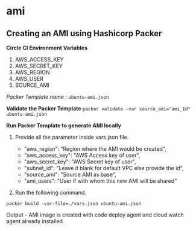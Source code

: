 # ami

## Creating an AMI using Hashicorp Packer

**Circle CI Environment Variables**

1. AWS_ACCESS_KEY
2. AWS_SECRET_KEY
3. AWS_REGION
4. AWS_USER
5. SOURCE_AMI

_Packer Template name_ : `ubuntu-ami.json`

**Validate the Packer Template**
`packer validate -var source_ami="ami_Id" ubuntu-ami.json`


**Run Packer Template to generate AMI locally**

1. Provide all the parameter inside vars.json file.
    -   "aws_region": "Region where the AMI would be created",
    -   "aws_access_key": "AWS Access key of user",
    -   "aws_secret_key": "AWS Secret key of user",
    -   "subnet_id": "Leave it blank for default VPC else provide the id",
    -   "source_ami": "Source AMI as base",
    -   "ami_users": "User if with whom this new AMI will be shared"

2. Run the following command.

`packer build -var-file=./vars.json ubuntu-ami.json`

Output - AMI image is created with code deploy agent and cloud watch agent already installed.